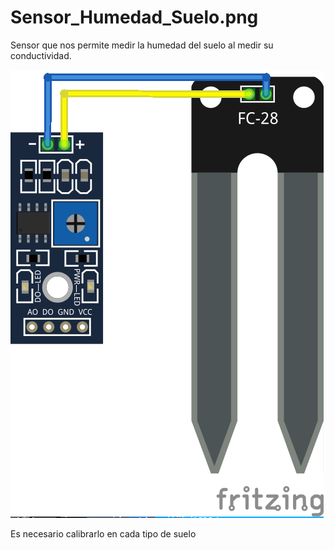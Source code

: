 # Sensor_Humedad_Suelo.png

Sensor que nos permite medir la humedad del suelo al medir su conductividad.

![](../imagenes/Sensor_Humedad_Suelo.png)

Es necesario calibrarlo en cada tipo de suelo
